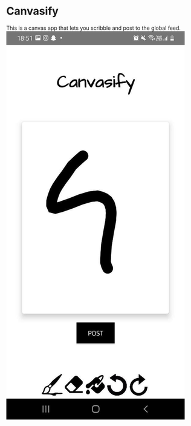 # Canvasify
This is a canvas app that lets you scribble and post to the global feed. 
![Screenshot](https://github.com/ashishkamathi/Canvasify/blob/main/screenshot_canvasify.jpg)
